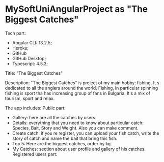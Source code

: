 # MySoftUniAngularProject as "The  Biggest Catches"
Tech part:
- Angular CLI: 13.2.5;
- Heroku;
- GitHub
- GitHub Desktop;
- Typescript: 4.5.3;


Title: "The  Biggest Catches"

Description: "The  Biggest Catches" is project of my main hobby: fishing. It s dedicated to all the anglers around the world.
Fishing, in particular spinning fishing is sport tha has increasing group of fans in Bulgaria. It s a mix of tourism, sport and relax.

The app includes:
Public part:
- Gallery: here are all the catches by users.
- Details: everything that you need to know about particular catch: Species, Bait, Story and Weight. Also you can make comment.
- Create catch: if you re register, you can upload your fish catch, write the story of catch and name the bait that bring this fish.
- Top 5: Here are the biggest catches, order by kg.
- My Catches: section about user profile and gallery of his catches.
Registered users part:


 
